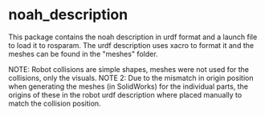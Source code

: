 # noah_description

This package contains the noah description in urdf format and a launch file to load it to rosparam. The urdf description uses xacro to format it and the meshes can be found in the "meshes" folder.

NOTE: Robot collisions are simple shapes, meshes were not used for the collisions, only the visuals.
NOTE 2: Due to the mismatch in origin position when generating the meshes (in SolidWorks) for the individual parts, the origins of these in the robot urdf description where placed manually to match the collision position.
